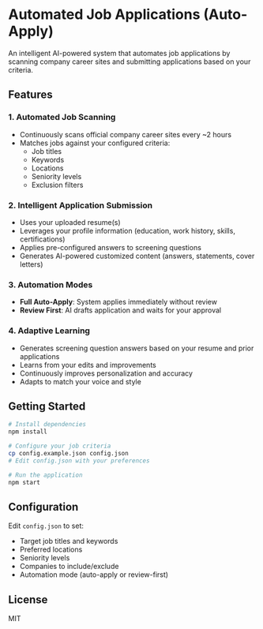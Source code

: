 # Automated Job Applications (Auto-Apply)

An intelligent AI-powered system that automates job applications by scanning company career sites and submitting applications based on your criteria.

## Features

### 1. Automated Job Scanning
- Continuously scans official company career sites every ~2 hours
- Matches jobs against your configured criteria:
  - Job titles
  - Keywords
  - Locations
  - Seniority levels
  - Exclusion filters

### 2. Intelligent Application Submission
- Uses your uploaded resume(s)
- Leverages your profile information (education, work history, skills, certifications)
- Applies pre-configured answers to screening questions
- Generates AI-powered customized content (answers, statements, cover letters)

### 3. Automation Modes
- **Full Auto-Apply**: System applies immediately without review
- **Review First**: AI drafts application and waits for your approval

### 4. Adaptive Learning
- Generates screening question answers based on your resume and prior applications
- Learns from your edits and improvements
- Continuously improves personalization and accuracy
- Adapts to match your voice and style

## Getting Started

```bash
# Install dependencies
npm install

# Configure your job criteria
cp config.example.json config.json
# Edit config.json with your preferences

# Run the application
npm start
```

## Configuration

Edit `config.json` to set:
- Target job titles and keywords
- Preferred locations
- Seniority levels
- Companies to include/exclude
- Automation mode (auto-apply or review-first)

## License

MIT
